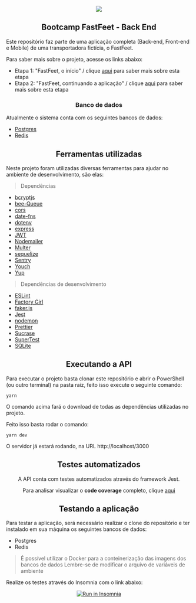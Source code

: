 <p align="center">
<img src="https://user-images.githubusercontent.com/7776944/73502355-851b9c00-43a7-11ea-8f9e-64de2e46010a.png"/>
</p>

<h2 align="center">
Bootcamp FastFeet - Back End
</h2>

Este repositório faz parte de uma aplicação completa (Back-end, Front-end e Mobile) de uma transportadora fictícia, o FastFeet.

Para saber mais sobre o projeto, acesse os links abaixo:

- Etapa 1: "FastFeet, o início" / clique <a href="https://github.com/Rocketseat/bootcamp-gostack-desafio-02/blob/master/README.md#desafio-02-iniciando-aplica%C3%A7%C3%A3o">aqui</a> para saber mais sobre esta etapa
- Etapa 2: "FastFeet, continuando a aplicação" / clique <a href="https://github.com/Rocketseat/bootcamp-gostack-desafio-03/blob/master/README.md#desafio-03-continuando-aplica%C3%A7%C3%A3o">aqui</a> para saber mais sobre esta etapa

<h3 align="center">
  Banco de dados
</h3>

Atualmente o sistema conta com os seguintes bancos de dados:

- [Postgres](https://www.postgresql.org/)
- [Redis](https://redis.io/)

<h2 align="center">
	Ferramentas utilizadas
</h2>

Neste projeto foram utilizadas diversas ferramentas para ajudar no ambiente de desenvolvimento, são elas:

> Dependências

 - [bcryptjs](https://github.com/dcodeIO/bcrypt.js/)
 - [bee-Queue](https://github.com/bee-queue/bee-queue)
 - [cors](https://github.com/expressjs/cors)
 - [date-fns](https://github.com/date-fns/date-fns)
 - [dotenv](https://github.com/motdotla/dotenv)
 - [express](https://github.com/expressjs/express)
 - [JWT](https://github.com/auth0/node-jsonwebtoken)
 - [Nodemailer](https://github.com/nodemailer/nodemailer)
 - [Multer](https://github.com/expressjs/multer)
 - [sequelize](https://github.com/sequelize/sequelize)
 - [Sentry](https://sentry.io/welcome/)
 - [Youch](https://github.com/poppinss/youch)
 - [Yup](https://github.com/jquense/yup)
 
> Dependências de desenvolvimento

 - [ESLint](https://github.com/eslint/eslint)
 - [Factory Girl](https://github.com/simonexmachina/factory-girl)
 - [faker.js](https://github.com/marak/Faker.js/)
 - [Jest](https://github.com/facebook/jest)
 - [nodemon](https://github.com/remy/nodemon)
 - [Prettier](https://github.com/prettier/prettier)
 - [Sucrase](https://github.com/alangpierce/sucrase)
 - [SuperTest](https://github.com/visionmedia/supertest)
 - [SQLite](https://www.sqlite.org/index.html)

<h2 align="center">
	Executando a API
</h2>

Para executar o projeto basta clonar este repositório e abrir o PowerShell (ou outro terminal) na pasta raiz, feito isso execute o seguinte comando:

```
yarn
```

O comando acima fará o download de todas as dependências utilizadas no projeto.

Feito isso basta rodar o comando:

```
yarn dev
```

O servidor já estará rodando, na URL http://localhost/3000

<h2 align="center">
	Testes automatizados
</h2>

<div align="center">
A API conta com testes automatizados através do framework Jest.

Para analisar visualizar o **code coverage** completo, clique [aqui](https://htmlpreview.github.io/?https://github.com/jfelipearaujo/bootcamp-gostack-fastfeet-backend/blob/master/__tests__/coverage/lcov-report/index.html)

</div>

<h2 align="center">
	Testando a aplicação
</h2>

Para testar a aplicação, será necessário realizar o clone do repositório e ter instalado em sua máquina os seguintes bancos de dados:

- Postgres
- Redis

> É possível utilizar o Docker para a conteinerização das imagens dos bancos de dados
> Lembre-se de modificar o arquivo de variáveis de ambiente

Realize os testes através do Insomnia com o link abaixo:

<div align="center">
<a href="https://insomnia.rest/run/?label=GoStack%20-%20FastFeet&uri=https%3A%2F%2Fraw.githubusercontent.com%2Fjfelipearaujo%2Fbootcamp-gostack-fastfeet-backend%2Fmaster%2Fgostack_fastfeet_backend.json" target="_blank"><img src="https://insomnia.rest/images/run.svg" alt="Run in Insomnia"></a>
</div>
